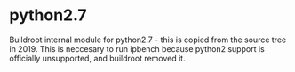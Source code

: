 # python2.7
Buildroot internal module for python2.7 - this is copied from the source tree in 2019. This is neccesary to run ipbench because python2 support is officially unsupported, and buildroot removed it.

